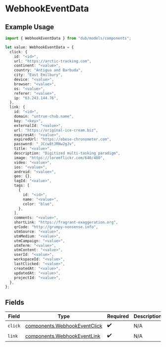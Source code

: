 # WebhookEventData

## Example Usage

```typescript
import { WebhookEventData } from "dub/models/components";

let value: WebhookEventData = {
  click: {
    id: "<id>",
    url: "https://arctic-tracking.com",
    continent: "<value>",
    country: "Antigua and Barbuda",
    city: "East Emilbury",
    device: "<value>",
    browser: "<value>",
    os: "<value>",
    referer: "<value>",
    ip: "63.243.144.76",
  },
  link: {
    id: "<id>",
    domain: "untrue-chub.name",
    key: "<key>",
    externalId: "<value>",
    url: "https://original-ice-cream.biz",
    expiresAt: "<value>",
    expiredUrl: "https://obese-chronometer.com",
    password: "_JCcw8tJRNw2gJv",
    title: "<value>",
    description: "Digitized multi-tasking paradigm",
    image: "https://loremflickr.com/640/480",
    video: "<value>",
    ios: "<value>",
    android: "<value>",
    geo: {},
    tagId: "<value>",
    tags: [
      {
        id: "<id>",
        name: "<value>",
        color: "blue",
      },
    ],
    comments: "<value>",
    shortLink: "https://fragrant-exaggeration.org",
    qrCode: "http://grumpy-nonsense.info",
    utmSource: "<value>",
    utmMedium: "<value>",
    utmCampaign: "<value>",
    utmTerm: "<value>",
    utmContent: "<value>",
    userId: "<value>",
    workspaceId: "<value>",
    lastClicked: "<value>",
    createdAt: "<value>",
    updatedAt: "<value>",
    projectId: "<value>",
  },
};
```

## Fields

| Field                                                                        | Type                                                                         | Required                                                                     | Description                                                                  |
| ---------------------------------------------------------------------------- | ---------------------------------------------------------------------------- | ---------------------------------------------------------------------------- | ---------------------------------------------------------------------------- |
| `click`                                                                      | [components.WebhookEventClick](../../models/components/webhookeventclick.md) | :heavy_check_mark:                                                           | N/A                                                                          |
| `link`                                                                       | [components.WebhookEventLink](../../models/components/webhookeventlink.md)   | :heavy_check_mark:                                                           | N/A                                                                          |
